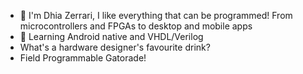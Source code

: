 - 👋 I'm Dhia Zerrari, I like everything that can be programmed! From microcontrollers and FPGAs to desktop and mobile apps
- 🌱 Learning Android native and VHDL/Verilog
- What's a hardware designer's favourite drink?
- Field Programmable Gatorade!

<!---
verilog-indeed/verilog-indeed is a ✨ special ✨ repository because its `README.md` (this file) appears on your GitHub profile.
You can click the Preview link to take a look at your changes.
--->
